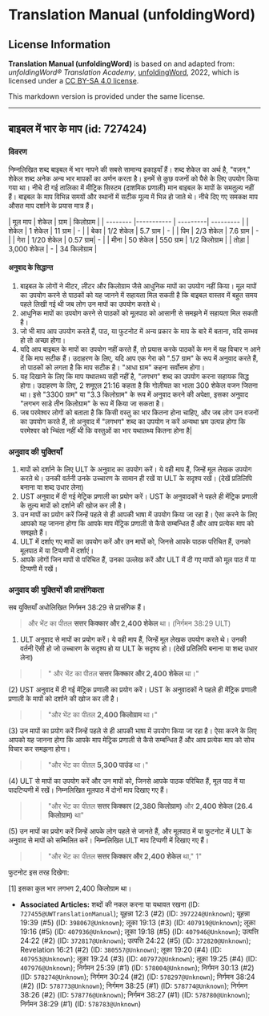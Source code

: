 # Translation Manual (unfoldingWord)

## License Information

**Translation Manual (unfoldingWord)** is based on and adapted from: _unfoldingWord® Translation Academy_, [unfoldingWord](https://unfoldingword.org/utw), 2022, which is licensed under a [CC BY-SA 4.0 license](https://creativecommons.org/licenses/by-sa/4.0/legalcode.en).

This markdown version is provided under the same license.



--------------------------------

## बाइबल में भार के माप (id: 727424)

### विवरण

निम्नलिखित शब्द बाइबल में भार नापने की सबसे सामान्य इकाइयाँ हैं। शब्द शेकेल का अर्थ है, "वज़न," शेकेल शब्द अनेक अन्य भार मापकों का अर्णन करता है। इनमें से कुछ वजनों को पैसे के लिए उपयोग किया गया था। नीचे दी गई तालिका में मीट्रिक सिस्टम (दाशमिक प्रणाली) मान बाइबल के मापों के समतुल्य नहीं हैं। बाइबल के माप विभिन्न समयों और स्थानों में सटीक मूल्य में भिन्न हो जाते थे। नीचे दिए गए समकक्ष माप औसत माप दर्शाने के प्रयास मात्र हैं।

\| मूल माप \| शेकेल \| ग्राम \| किलोग्राम \| \| \-\-\-\-\-\-\-\- \|\-\-\-\-\-\-\-\-\-\-\- \| \-\-\-\-\-\-\-\-\-\| \-\-\-\-\-\-\-\-\- \| \| शेकेल \| 1 शेकेल \| 11 ग्राम \| \- \| \| बेका \| 1/2 शेकेल \| 5\.7 ग्राम \| \- \| \| पिम \| 2/3 शेकेल \| 7\.6 ग्राम \| \- \| \| गेरा \| 1/20 शेकेल \| 0\.57 ग्राम\| \- \| \| मीना \| 50 शेकेल \| 550 ग्राम \| 1/2 किलोग्राम \| \| तोड़ा \| 3,000 शेकेल \| \- \| 34 किलोग्राम \|

#### अनुवाद के सिद्धान्त

1. बाइबल के लोगों ने मीटर, लीटर और किलोग्राम जैसे आधुनिक मापों का उपयोग नहीं किया। मूल मापों का उपयोग करने से पाठकों को यह जानने में सहायता मिल सकती है कि बाइबल वास्तव में बहुत समय पहले लिखी गई थी जब लोग उन मापों का उपयोग करते थे।
2. आधुनिक मापों का उपयोग करने से पाठकों को मूलपाठ को आसानी से समझने में सहायता मिल सकती है।
3. जो भी माप आप उपयोग करते हैं, पाठ, या फुटनोट में अन्य प्रकार के माप के बारे में बताना, यदि सम्भव हो तो अच्छा होगा।
4. यदि आप बाइबल के मापों का उपयोग नहीं करते हैं, तो प्रयास करके पाठकों के मन में यह विचार न आने दें कि माप सटीक हैं। उदाहरण के लिए, यदि आप एक गेरा को ".57 ग्राम" के रूप में अनुवाद करते हैं, तो पाठकों को लगता है कि माप सटीक है। "आधा ग्राम" कहना सर्वोत्तम होगा।
5. यह दिखाने के लिए कि माप यथातथ्य सही नहीं है, "लगभग" शब्द का उपयोग करना सहायक सिद्ध होगा। उदाहरण के लिए, 2 शमूएल 21:16 कहता है कि गोलीयत का भाला 300 शेकेल वजन जितना था। इसे "3300 ग्राम" या "3\.3 किलोग्राम" के रूप में अनुवाद करने की अपेक्षा, इसका अनुवाद "लगभग साडे तीन किलोग्राम" के रूप में किया जा सकता है।
6. जब परमेश्वर लोगों को बताता है कि किसी वस्तु का भार कितना होना चाहिए, और जब लोग उन वजनों का उपयोग करते हैं, तो अनुवाद में "लगभग" शब्द का उपयोग न करें अन्यथा भ्रम उत्पन्न होगा कि परमेश्वर को भ्चिंता नहीं थी कि वस्तुओं का भार यथातथ्य कितना होना है\|

### अनुवाद की युक्तियाँ

1. मापों को दर्शाने के लिए ULT के अनुवाद का उपयोग करें। ये वही माप हैं, जिन्हें मूल लेखक उपयोग करते थे। उनकी वर्तनी उनके उच्चारण के सामान ही रखें या ULT के सदृश्य रखें। (देखें प्रतिलिपि बनाना या शब्द उधार लेना)
2. UST अनुवाद में दी गई मेट्रिक प्रणाली का प्रयोग करें। UST के अनुवादकों ने पहले ही मेंट्रिक प्रणाली के तुल्य मापों को दर्शाने की खोज कर ली है।
3. उन मापों का प्रयोग करें जिन्हें पहले से ही आपकी भाषा में उपयोग किया जा रहा है। ऐसा करने के लिए आपको यह जानना होगा कि आपके माप मेंट्रिक प्रणाली से कैसे सम्बन्धित हैं और आप प्रत्येक माप को समझते हैं।
4. ULT में दर्शाए गए मापों का उपयोग करें और उन मापों को, जिनसे आपके पाठक परिचित हैं, उनको मूलपाठ में या टिप्पणी में दर्शाएं।
5. आपके लोगों जिन मापों से परिचित हैं, उनका उल्लेख करें और ULT में दी गए मापों को मूल पाठ में या टिप्पणी में रखें।

### अनुवाद की युक्तियों की प्रासंगिकता

सब युक्तियाँ अधोलिखित निर्गमन 38:29 से प्रासंगिक हैं।

> और भेंट का पीतल **सत्तर किक्कार और 2,400 शेकेल** था। (निर्गमन 38:29 ULT)

1. ULT अनुवाद से मापों का प्रयोग करें। ये वही माप हैं, जिन्हें मूल लेखक उपयोग करते थे। उनकी वर्तनी ऎसी हो जो उच्चारण के सदृश्य हो या ULT के सदृश्य हो। (देखें प्रतिलिपि बनाना या शब्द उधार लेना)

> > " और भेंट का पीतल **सत्तर किक्कार और 2,400 शेकेल** था।"

(2\) UST अनुवाद में दी गई मेंट्रिक प्रणाली का प्रयोग करें। UST के अनुवादकों ने पहले ही मेंट्रिक प्रणाली प्रणाली के मापों को दर्शाने की खोज कर ली है।

> > "और भेंट का पीतल **2,400 किलोग्राम** था।"

(3\) उन मापों का प्रयोग करें जिन्हें पहले से ही आपकी भाषा में उपयोग किया जा रहा है। ऐसा करने के लिए आपको यह जानना होगा कि आपके माप मेट्रिक प्रणाली से कैसे सम्बन्धित हैं और आप प्रत्येक माप को सोच विचार कर समझना होगा।

> > "और भेंट का पीतल **5,300 पाउंड** था।"

(4\) ULT से मापों का उपयोग करें और उन मापों को, जिनसे आपके पाठक परिचित हैं, मूल पाठ में या पादटिप्पणी में रखें। निम्नलिखित मूलपाठ में दोनों माप दिखाए गए हैं।

> > "और भेंट का पीतल **सत्तर किक्कार (2,380 किलोग्राम)** और **2,400 शेकेल (26\.4 किलोग्राम)** था"

(5\) उन मापों का प्रयोग करें जिन्हें आपके लोग पहले से जानते हैं, और मूलपाठ में या फुटनोट में ULT के अनुवाद से मापों को सम्मिलित करें। निम्नलिखित ULT माप टिप्पणी में दिखाए गए हैं।

> > "और भेंट का पीतल **सत्तर किक्कार और 2,400 शेकेल** था," 1"

फुटनोट इस तरह दिखेगा:

\[1] इसका कुल भार लगभग 2,400 किलोग्राम था।

* **Associated Articles:** शब्दों की नकल करना या यथावत रखना (ID: `727455@UWTranslationManual`); यूहन्ना 12:3 (#2) (ID: `397224@Unknown`); यूहन्ना 19:39 (#5) (ID: `398067@Unknown`); लूका 19:13 (#3) (ID: `407919@Unknown`); लूका 19:16 (#5) (ID: `407936@Unknown`); लूका 19:18 (#5) (ID: `407946@Unknown`); उत्पत्ति 24:22 (#2) (ID: `372817@Unknown`); उत्पत्ति 24:22 (#5) (ID: `372820@Unknown`); Revelation 16:21 (#2) (ID: `380557@Unknown`); लूका 19:20 (#4) (ID: `407953@Unknown`); लूका 19:24 (#3) (ID: `407972@Unknown`); लूका 19:25 (#4) (ID: `407976@Unknown`); निर्गमन 25:39 (#1) (ID: `578004@Unknown`); निर्गमन 30:13 (#2) (ID: `578274@Unknown`); निर्गमन 30:24 (#2) (ID: `578297@Unknown`); निर्गमन 38:24 (#2) (ID: `578773@Unknown`); निर्गमन 38:25 (#1) (ID: `578774@Unknown`); निर्गमन 38:26 (#2) (ID: `578776@Unknown`); निर्गमन 38:27 (#1) (ID: `578780@Unknown`); निर्गमन 38:29 (#1) (ID: `578783@Unknown`)

